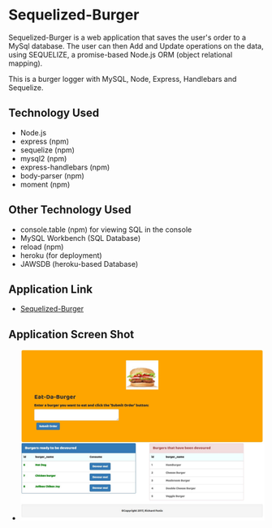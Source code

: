 # Sequelized-Burger
Sequelized-Burger is a web application that saves the user's order to a MySql database. The user can then Add and Update operations on the data, using SEQUELIZE, a promise-based Node.js ORM (object relational mapping).

This is a burger logger with MySQL, Node, Express, Handlebars and Sequelize.  

## Technology Used
* Node.js
* express (npm)
* sequelize (npm)
* mysql2 (npm)
* express-handlebars (npm)
* body-parser (npm)
* moment (npm)


## Other Technology Used
* console.table (npm) for viewing SQL in the console
* MySQL Workbench (SQL Database)
* reload (npm)
* heroku (for deployment)
* JAWSDB (heroku-based Database)

## Application Link
* [Sequelized-Burger](https://rf-seqyuelized-burger.herokuapp.com/)

## Application Screen Shot
* ![Sequelized-Burger](/public/assets/img/screenShot.jpg)

